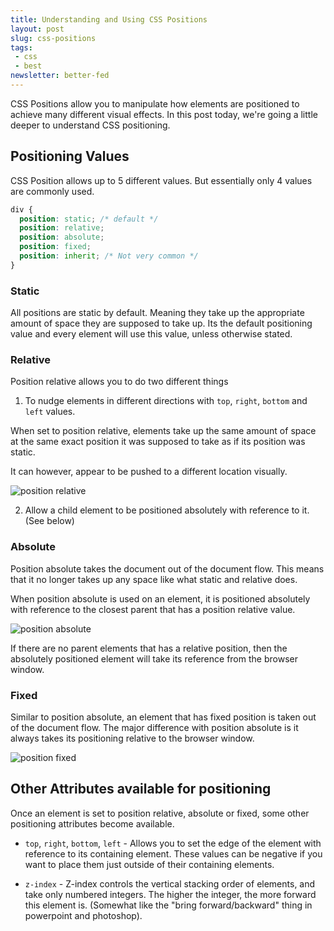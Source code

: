 ```yaml
---
title: Understanding and Using CSS Positions
layout: post
slug: css-positions
tags:
 - css
 - best
newsletter: better-fed
---
```


CSS Positions allow you to manipulate how elements are positioned to achieve many different visual effects. In this post today, we're going a little deeper to understand CSS positioning.

<!--more-->

## Positioning Values
CSS Position allows up to 5 different values. But essentially only 4 values are commonly used.

```css
div {
  position: static; /* default */
  position: relative;
  position: absolute;
  position: fixed;
  position: inherit; /* Not very common */
}
```

### Static

All positions are static by default. Meaning they take up the appropriate amount of space they are supposed to take up. Its the default positioning value and every element will use this value, unless otherwise stated.

### Relative

Position relative allows you to do two different things

1. To nudge elements in different directions with `top`, `right`, `bottom` and `left` values.

  When set to position relative, elements take up the same amount of space at the same exact position it was supposed to take as if its position was static.

  It can however, appear to be pushed to a different location visually.

  ![][image-1]

2. Allow a child element to be positioned absolutely with reference to it. (See below)

### Absolute

Position absolute takes the document out of the document flow. This means that it no longer takes up any space like what static and relative does.

When position absolute is used on an element, it is positioned absolutely with reference to the closest parent that has a position relative value.

![][image-2]

If there are no parent elements that has a relative position, then the absolutely positioned element will take its reference from the browser window.

### Fixed

Similar to position absolute, an element that has fixed position is taken out of the document flow. The major difference with position absolute is it always takes its positioning relative to the browser window.

![][image-3]

## Other Attributes available for positioning

Once an element is set to position relative, absolute or fixed, some other positioning attributes become available.

- `top`, `right`, `bottom`, `left` - Allows you to set the edge of the element with reference to its containing element. These values can be negative if you want to place them just outside of their containing elements.

- `z-index` - Z-index controls the vertical stacking order of elements, and take only numbered integers. The higher the integer, the more forward this element is. (Somewhat like the "bring forward/backward" thing in powerpoint and photoshop).


[image-1]:  /images/2014/03/posr.jpg "position relative"
[image-2]:  /images/2014/03/posa.jpg "position absolute"
[image-3]:  /images/2014/03/posf.jpg "position fixed"
